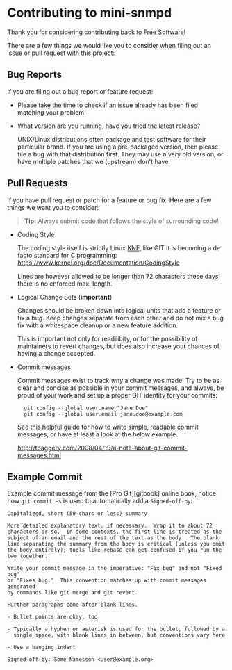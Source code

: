 Contributing to mini-snmpd
==========================

Thank you for considering contributing back to [Free Software][1]!

There are a few things we would like you to consider when filing out an
issue or pull request with this project:

Bug Reports
-----------

If you are filing out a bug report or feature request:

* Please take the time to check if an issue already has been filed
  matching your problem.

* What version are you running, have you tried the latest release?

  UNIX/Linux distributions often package and test software for their
  particular brand.  If you are using a pre-packaged version, then
  please file a bug with that distribution first.  They may use a very
  old version, or have multiple patches that we (upstream) don't have.


Pull Requests
-------------

If you have pull request or patch for a feature or bug fix.  Here are a
few things we want you to consider:

> **Tip:** Always submit code that follows the style of surrounding code!

* Coding Style

  The coding style itself is strictly Linux [KNF][], like GIT it is
  becoming a de facto standard for C programming:
  https://www.kernel.org/doc/Documentation/CodingStyle

  Lines are however allowed to be longer than 72 characters these days,
  there is no enforced max. length.

* Logical Change Sets (**important**)

  Changes should be broken down into logical units that add a feature or
  fix a bug.  Keep changes separate from each other and do not mix a bug
  fix with a whitespace cleanup or a new feature addition.

  This is important not only for readilibity, or for the possibility of
  maintainers to revert changes, but does also increase your chances of
  having a change accepted.

* Commit messages

  Commit messages exist to track *why* a change was made.  Try to be as
  clear and concise as possible in your commit messages, and always, be
  proud of your work and set up a proper GIT identity for your commits:

        git config --global user.name "Jane Doe"
        git config --global user.email jane.doe@example.com

  See this helpful guide for how to write simple, readable commit
  messages, or have at least a look at the below example.
   
  http://tbaggery.com/2008/04/19/a-note-about-git-commit-messages.html


Example Commit
--------------

Example commit message from the [Pro Git][gitbook] online book, notice
how `git commit -s` is used to automatically add a `Signed-off-by`:

    Capitalized, short (50 chars or less) summary
    
    More detailed explanatory text, if necessary.  Wrap it to about 72
    characters or so.  In some contexts, the first line is treated as the
    subject of an email and the rest of the text as the body.  The blank
    line separating the summary from the body is critical (unless you omit
    the body entirely); tools like rebase can get confused if you run the
    two together.
    
    Write your commit message in the imperative: "Fix bug" and not "Fixed bug"
    or "Fixes bug."  This convention matches up with commit messages generated
    by commands like git merge and git revert.
    
    Further paragraphs come after blank lines.
    
    - Bullet points are okay, too
    
    - Typically a hyphen or asterisk is used for the bullet, followed by a
      single space, with blank lines in between, but conventions vary here
    
    - Use a hanging indent
    
    Signed-off-by: Some Namesson <user@example.org>


[1]: http://www.gnu.org/philosophy/free-sw.en.html
[KNF]: https://en.wikipedia.org/wiki/Kernel_Normal_Form
